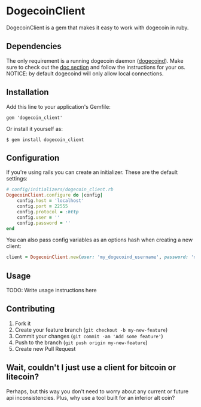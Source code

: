 # DogecoinClient

DogecoinClient is a gem that makes it easy to work with dogecoin in ruby.

## Dependencies

The only requirement is a running dogecoin daemon ([dogecoind](https://github.com/dogecoin/dogecoin)). Make sure to check out the [doc section](https://github.com/dogecoin/dogecoin/tree/master-1.5/doc) and follow the instructions for your os.
NOTICE: by default dogecoind will only allow local connections.

## Installation

Add this line to your application's Gemfile:

    gem 'dogecoin_client'

Or install it yourself as:

    $ gem install dogecoin_client

## Configuration

If you're using rails you can create an initializer. These are the default settings:

```ruby
# config/initializers/dogecoin_client.rb
DogecoinClient.configure do |config|
    config.host = 'localhost'
    config.port = 22555
    config.protocol = :http
    config.user = ''
    config.password = ''
end
```

You can also pass config variables as an options hash when creating a new client:

```ruby
client = DogecoinClient.new(user: 'my_dogecoind_username', password: 'my_super_secure_password')
```

## Usage

TODO: Write usage instructions here

## Contributing

1. Fork it
2. Create your feature branch (`git checkout -b my-new-feature`)
3. Commit your changes (`git commit -am 'Add some feature'`)
4. Push to the branch (`git push origin my-new-feature`)
5. Create new Pull Request

## Wait, couldn't I just use a client for bitcoin or litecoin?

Perhaps, but this way you don't need to worry about any current or future api inconsistencies. Plus, why use a tool built for an inferior alt coin?
